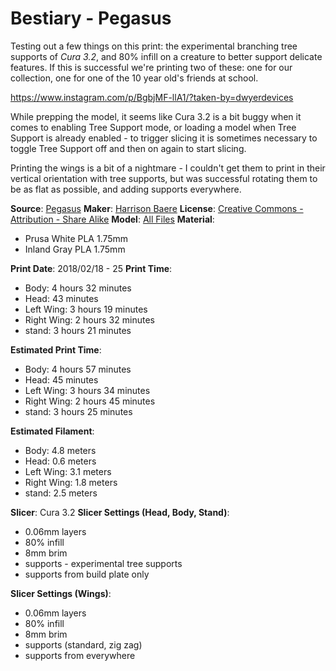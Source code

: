 # Bestiary - Pegasus

Testing out a few things on this print: the experimental branching tree supports of _Cura 3.2_, and 80% infill on a creature
to better support delicate features. If this is successful we're printing two of these: one for our collection, 
one for one of the 10 year old's friends at school.

https://www.instagram.com/p/BgbjMF-llA1/?taken-by=dwyerdevices

While prepping the model, it seems like Cura 3.2 is a bit buggy when it comes to enabling Tree Support mode, or loading a model when Tree Support
is already enabled - to trigger slicing it is sometimes necessary to toggle Tree Support off and then on again to
start slicing.

Printing the wings is a bit of a nightmare - I couldn't get them to print in their vertical orientation with tree
supports, but was successful rotating them to be as flat as possible, and adding supports everywhere.

**Source**: [Pegasus](https://www.youmagine.com/designs/pegasus)
**Maker**: [Harrison Baere](https://www.youmagine.com/mz4250)
**License**: [Creative Commons - Attribution - Share Alike](http://creativecommons.org/licenses/by-sa/3.0/deed.en_US)
**Model**: [All Files]()
**Material**: 

 - Prusa White PLA 1.75mm
 - Inland Gray PLA 1.75mm
 
**Print Date**: 2018/02/18 - 25
**Print Time**:

 - Body: 4 hours 32 minutes
 - Head: 43 minutes
 - Left Wing: 3 hours 19 minutes
 - Right Wing: 2 hours 32 minutes
 - stand: 3 hours 21 minutes
 
**Estimated Print Time**:

 - Body: 4 hours 57 minutes
 - Head: 45 minutes
 - Left Wing: 3 hours 34 minutes
 - Right Wing: 2 hours 45 minutes
 - stand: 3 hours 25 minutes

**Estimated Filament**:

 - Body: 4.8 meters
 - Head: 0.6 meters
 - Left Wing: 3.1 meters
 - Right Wing: 1.8 meters
 - stand: 2.5 meters

**Slicer**: Cura 3.2
**Slicer Settings (Head, Body, Stand)**:

 - 0.06mm layers
 - 80% infill
 - 8mm brim
 - supports - experimental tree supports
 - supports from build plate only

**Slicer Settings (Wings)**:

 - 0.06mm layers
 - 80% infill
 - 8mm brim
 - supports (standard, zig zag)
 - supports from everywhere